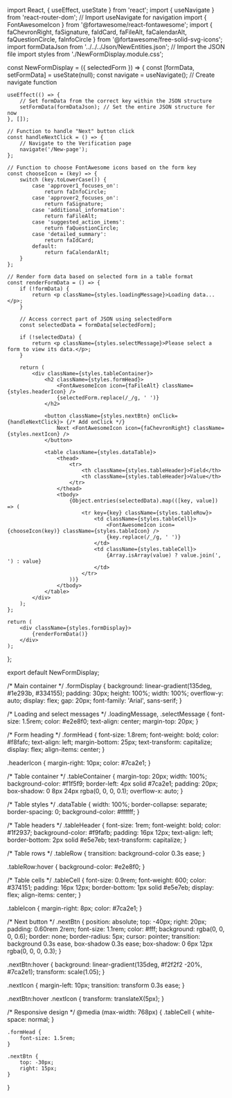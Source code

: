 import React, { useEffect, useState } from 'react';
import { useNavigate } from 'react-router-dom'; // Import useNavigate for navigation
import { FontAwesomeIcon } from '@fortawesome/react-fontawesome';
import { faChevronRight, faSignature, faIdCard, faFileAlt, faCalendarAlt, faQuestionCircle, faInfoCircle } from '@fortawesome/free-solid-svg-icons';
import formDataJson from '../../../Json/NewEntities.json'; // Import the JSON file
import styles from './NewFormDisplay.module.css';

const NewFormDisplay = ({ selectedForm }) => {
    const [formData, setFormData] = useState(null);
    const navigate = useNavigate(); // Create navigate function

    useEffect(() => {
        // Set formData from the correct key within the JSON structure
        setFormData(formDataJson); // Set the entire JSON structure for now
    }, []);

    // Function to handle "Next" button click
    const handleNextClick = () => {
        // Navigate to the Verification page
        navigate('/New-page');
    };

    // Function to choose FontAwesome icons based on the form key
    const chooseIcon = (key) => {
        switch (key.toLowerCase()) {
            case 'approver1_focuses_on':
                return faInfoCircle;
            case 'approver2_focuses_on':
                return faSignature;
            case 'additional_information':
                return faFileAlt;
            case 'suggested_action_items':
                return faQuestionCircle;
            case 'detailed_summary':
                return faIdCard;
            default:
                return faCalendarAlt;
        }
    };

    // Render form data based on selected form in a table format
    const renderFormData = () => {
        if (!formData) {
            return <p className={styles.loadingMessage}>Loading data...</p>;
        }

        // Access correct part of JSON using selectedForm
        const selectedData = formData[selectedForm];

        if (!selectedData) {
            return <p className={styles.selectMessage}>Please select a form to view its data.</p>;
        }

        return (
            <div className={styles.tableContainer}>
                <h2 className={styles.formHead}>
                    <FontAwesomeIcon icon={faFileAlt} className={styles.headerIcon} />
                    {selectedForm.replace(/_/g, ' ')}
                </h2>

                <button className={styles.nextBtn} onClick={handleNextClick}> {/* Add onClick */}
                    Next <FontAwesomeIcon icon={faChevronRight} className={styles.nextIcon} />
                </button>

                <table className={styles.dataTable}>
                    <thead>
                        <tr>
                            <th className={styles.tableHeader}>Field</th>
                            <th className={styles.tableHeader}>Value</th>
                        </tr>
                    </thead>
                    <tbody>
                        {Object.entries(selectedData).map(([key, value]) => (
                            <tr key={key} className={styles.tableRow}>
                                <td className={styles.tableCell}>
                                    <FontAwesomeIcon icon={chooseIcon(key)} className={styles.tableIcon} />
                                    {key.replace(/_/g, ' ')}
                                </td>
                                <td className={styles.tableCell}>
                                    {Array.isArray(value) ? value.join(', ') : value}
                                </td>
                            </tr>
                        ))}
                    </tbody>
                </table>
            </div>
        );
    };

    return (
        <div className={styles.formDisplay}>
            {renderFormData()}
        </div>
    );
};

export default NewFormDisplay;


/* Main container */
.formDisplay {
    background: linear-gradient(135deg, #1e293b, #334155);
    padding: 30px;
    height: 100%;
    width: 100%;
    overflow-y: auto;
    display: flex;
    gap: 20px;
    font-family: 'Arial', sans-serif;
}

/* Loading and select messages */
.loadingMessage,
.selectMessage {
    font-size: 1.5rem;
    color: #e2e8f0;
    text-align: center;
    margin-top: 20px;
}

/* Form heading */
.formHead {
    font-size: 1.8rem;
    font-weight: bold;
    color: #f8fafc;
    text-align: left;
    margin-bottom: 25px;
    text-transform: capitalize;
    display: flex;
    align-items: center;
}

.headerIcon {
    margin-right: 10px;
    color: #7ca2e1;
}

/* Table container */
.tableContainer {
    margin-top: 20px;
    width: 100%;
    background-color: #f1f5f9;
    border-left: 4px solid #7ca2e1;
    padding: 20px;
    box-shadow: 0 8px 24px rgba(0, 0, 0, 0.1);
    overflow-x: auto;
}

/* Table styles */
.dataTable {
    width: 100%;
    border-collapse: separate;
    border-spacing: 0;
    background-color: #ffffff;
}

/* Table headers */
.tableHeader {
    font-size: 1rem;
    font-weight: bold;
    color: #1f2937;
    background-color: #f9fafb;
    padding: 16px 12px;
    text-align: left;
    border-bottom: 2px solid #e5e7eb;
    text-transform: capitalize;
}

/* Table rows */
.tableRow {
    transition: background-color 0.3s ease;
}

.tableRow:hover {
    background-color: #e2e8f0;
}

/* Table cells */
.tableCell {
    font-size: 0.9rem;
    font-weight: 600;
    color: #374151;
    padding: 16px 12px;
    border-bottom: 1px solid #e5e7eb;
    display: flex;
    align-items: center;
}

.tableIcon {
    margin-right: 8px;
    color: #7ca2e1;
}

/* Next button */
.nextBtn {
    position: absolute;
    top: -40px;
    right: 20px;
    padding: 0.60rem 2rem;
    font-size: 1.1rem;
    color: #fff;
    background: rgba(0, 0, 0, 0.6);
    border: none;
    border-radius: 5px;
    cursor: pointer;
    transition: background 0.3s ease, box-shadow 0.3s ease;
    box-shadow: 0 6px 12px rgba(0, 0, 0, 0.3);
}

.nextBtn:hover {
    background: linear-gradient(135deg, #f2f2f2 -20%, #7ca2e1);
    transform: scale(1.05);
}

.nextIcon {
    margin-left: 10px;
    transition: transform 0.3s ease;
}

.nextBtn:hover .nextIcon {
    transform: translateX(5px);
}

/* Responsive design */
@media (max-width: 768px) {
    .tableCell {
        white-space: normal;
    }

    .formHead {
        font-size: 1.5rem;
    }

    .nextBtn {
        top: -30px;
        right: 15px;
    }
}
